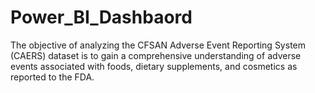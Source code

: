 # Power_BI_Dashbaord
The objective of analyzing the CFSAN Adverse Event Reporting System (CAERS) dataset is to gain a comprehensive understanding of adverse events associated with foods, dietary supplements, and cosmetics as reported to the FDA. 
